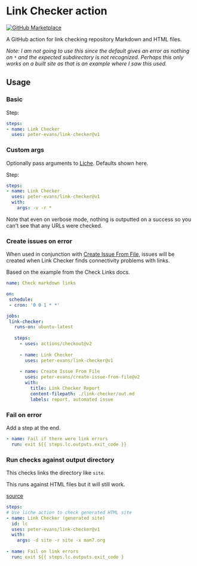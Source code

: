 # Link Checker action

[![GitHub Marketplace](https://img.shields.io/badge/Marketplace-Link%20Checker-blue.svg?colorA=24292e&colorB=0366d6&style=flat&longCache=true&logo=github)](https://github.com/marketplace/actions/link-checker)

A GitHub action for link checking repository Markdown and HTML files.

_Note: I am not going to use this since the default gives an error as nothing on `*` and the expected subdirectory is not recognized. Perhaps this only works on a built site as that is an example where I saw this used._


## Usage

### Basic

Step:

```yaml
steps:
- name: Link Checker
  uses: peter-evans/link-checker@v1
```

### Custom args

Optionally pass arguments to [Liche](https://github.com/raviqqe/liche). Defaults shown here.

Step:

```yaml
steps:
- name: Link Checker
  uses: peter-evans/link-checker@v1
  with:
    args: -v -r *
```

Note that even on verbose mode, nothing is outputted on a success so you can't see that any URLs were checked.

 
### Create issues on error
 
When used in conjunction with [Create Issue From File](https://github.com/peter-evans/create-issue-from-file), issues will be created when Link Checker finds connectivity problems with links.

Based on the example from the Check Links docs.
 
 ```yaml
name: Check markdown links
 
 on:
  schedule:
  - cron: '0 0 1 * *'

jobs:
  link-checker:
    runs-on: ubuntu-latest
    
    steps:
      - uses: actions/checkout@v2
      
      - name: Link Checker
        uses: peter-evans/link-checker@v1
        
      - name: Create Issue From File
        uses: peter-evans/create-issue-from-file@v2
        with:
          title: Link Checker Report
          content-filepath: ./link-checker/out.md
          labels: report, automated issue
```

### Fail on error

Add a step at the end.

```yaml
- name: Fail if there were link errors
  run: exit ${{ steps.lc.outputs.exit_code }}
```

### Run checks against output directory

This checks links the directory like `site`.

This runs against HTML files but it will still work.

[source](https://github.com/fluxcd/flux/blob/master/.github/workflows/docs.yaml)

```yaml
steps:
# Use liche action to check generated HTML site
- name: Link Checker (generated site)
  id: lc
  uses: peter-evans/link-checker@v1
  with:
    args: -d site -r site -x man7.org
    
- name: Fail on link errors
  run: exit ${{ steps.lc.outputs.exit_code }
```
